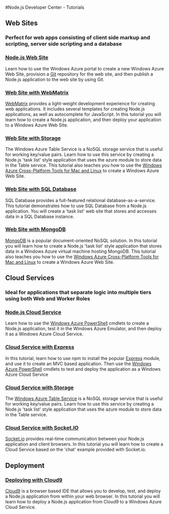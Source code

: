 <properties linkid="devnav-nodejs-tutorials" urlDisplayName="Tutorials" pageTitle="Windows Azure Node.js tutorials" title="Windows Azure Node.js tutorials" metaKeywords="Node.js tutorials Windows Azure, Node.js tutorials Azure, Azure Node.js tutorials, Azure Node.js" description="Find tutorials about using Node.js with Windows Azure." metaCanonical="" disqusComments="0" umbracoNaviHide="0" />


#Node.js Developer Center - Tutorials
## Web Sites
<h3 class="subtext">Perfect for web apps consisting of client side markup and scripting, server side scripting and a database</h3> 

### [Node.js Web Site] ###
Learn how to use the Windows Azure portal to create a new Windows Azure Web Site, provision a [Git] repository for the web site, and then publish a Node.js application to the web site by using Git.

### [Web Site with WebMatrix] ###
[WebMatrix] provides a light-weight development experience for creating web applications. It includes several templates for creating Node.js applications, as well as autocomplete for JavaScript. In this tutorial you will learn how to create a Node.js application, and then deploy your application to a Windows Azure Web Site.

### [Web Site with Storage]
The Windows Azure Table Service is a NoSQL storage service that is useful for working key/value pairs. Learn how to use this service by creating a Node.js 'task list' style application that uses the azure module to store data in the Table service. This tutorial also teaches you how to use the [Windows Azure Cross-Platform Tools for Mac and Linux] to create a Windows Azure Web Site.


### [Web Site with SQL Database]

SQL Database provides a full-featured relational database-as-a-service. This tutorial demonstrates how to use SQL Database from a Node.js application. You will create a 'task list' web site that stores and accesses data in a SQL Database instance.

### [Web Site with MongoDB]

[MongoDB] is a popular document-oriented NoSQL solution. In this tutorial you will learn how to create a Node.js 'task list' style application that stores data in a Windows Azure virtual machine hosting MongoDB. This tutorial also teaches you how to use the [Windows Azure Cross-Platform Tools for Mac and Linux] to create a Windows Azure Web Site.

## Cloud Services
<h3 class="subtext">Ideal for applications that separate logic into multiple tiers using both Web and Worker Roles
</h3>

### [Node.js Cloud Service]
Learn how to use the [Windows Azure PowerShell] cmdlets to create a Node.js application, test it in the Windows Azure Emulator, and then deploy it as a Windows Azure Cloud Service.

### [Cloud Service with Express]
In this tutorial, learn how to use npm to install the popular [Express] module, and use it to create an MVC based application. Then use the [Windows Azure PowerShell] cmdlets to test and deploy the application as a Windows Azure Cloud Service

### [Cloud Service with Storage]
The [Windows Azure Table Service] is a NoSQL storage service that is useful for working key/value pairs. Learn how to use this service by creating a Node.js 'task list' style application that uses the azure module to store data in the Table service.

### [Cloud Service with Socket.IO]
[Socket.io] provides real-time communication between your Node.js application and client browsers. In this tutorial you will learn how to create a Cloud Service based on the 'chat' example provided with Socket.io.

## Deployment

### [Deploying with Cloud9]
[Cloud9] is a browser based IDE that allows you to develop, test, and deploy a Node.js application from within your web browser. In this tutorial you will learn how to deploy a Node.js application from Cloud9 to a Windows Azure Cloud Service.

[Node.js Web Site]: /en-us/develop/nodejs/tutorials/create-a-website-(mac)/
[Web site with WebMatrix]: /en-us/develop/nodejs/tutorials/web-site-with-webmatrix/
[Web Site with Storage]: /en-us/develop/nodejs/tutorials/web-site-with-storage/
[Web Site with SQL Database]: /en-us/develop/nodejs/tutorials/web-site-with-sql-database/
[Web Site with MongoDB]: /en-us/develop/nodejs/tutorials/website-with-mongodb-(mac)/
[Node.js Cloud Service]: /en-us/develop/nodejs/tutorials/getting-started/
[Cloud Service with Express]: /en-us/develop/nodejs/tutorials/web-app-with-express/
[Cloud Service with Storage]: /en-us/develop/nodejs/tutorials/web-app-with-storage/
[Cloud Service with MongoDB]: /en-us/develop/nodejs/tutorials/web-app-with-mongodb/
[Cloud Service with Socket.IO]: /en-us/develop/nodejs/tutorials/app-using-socketio/
[Deploying with Cloud9]: /en-us/develop/nodejs/tutorials/deploying-with-cloud9/

[Cloud9]: http://http://c9.io/
[MongoDB]: http://www.mongodb.org/
[Socket.io]: http://socket.io/
[Express]: http://expressjs.com/
[WebMatrix]: /en-us/develop/downloads/webmatrix-overview/
[Git]: http://git-scm.com/
[Web Site with WebMatrix]: /en-us/develop/nodejs/tutorials/web-site-with-webmatrix/
[Windows Azure Cross-Platform Tools for Mac and Linux]: /en-us/develop/nodejs/how-to-guides/command-line-tools/
[Windows Azure PowerShell]: /en-us/develop/nodejs/how-to-guides/powershell-cmdlets/
[Windows Azure Table Service]: /en-us/develop/nodejs/how-to-guides/table-services/